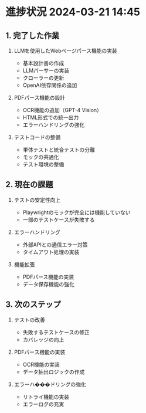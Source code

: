 # 進捗状況 2024-03-21 14:45

## 1. 完了した作業

1. LLMを使用したWebページパース機能の実装
   - 基本設計書の作成
   - LLMパーサーの実装
   - クローラーの更新
   - OpenAI依存関係の追加

2. PDFパース機能の設計
   - OCR機能の追加（GPT-4 Vision）
   - HTML形式での統一出力
   - エラーハンドリングの強化

3. テストコードの整備
   - 単体テストと統合テストの分離
   - モックの共通化
   - テスト環境の整備

## 2. 現在の課題

1. テストの安定性向上
   - Playwrightのモックが完全には機能していない
   - 一部のテストケースが失敗する

2. エラーハンドリング
   - 外部APIとの通信エラー対策
   - タイムアウト処理の実装

3. 機能拡張
   - PDFパース機能の実装
   - データ保存機能の強化

## 3. 次のステップ

1. テストの改善
   - 失敗するテストケースの修正
   - カバレッジの向上

2. PDFパース機能の実装
   - OCR機能の実装
   - データ抽出ロジックの作成

3. エラーハ���ドリングの強化
   - リトライ機能の実装
   - エラーログの充実 